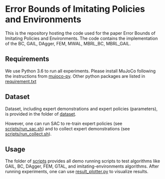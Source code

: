 # Error Bounds of Imitating Policies and Environments

This is the repository hosting the code used for the paper Error Bounds of Imitating Policies and Environments. The code contains the implementation of the BC, GAIL, DAgger, FEM, MWAL, MBRL_BC, MBRL_GAIL.

## Requirements

We use Python 3.6 to run all experiments. Please install MuJoCo following the instructions from [mujoco-py](https://github.com/openai/mujoco-py). Other python packages are listed in [requirement.txt](requirement.txt)

## Dataset

Dataset, including expert demonstrations and expert policies (parameters), is provided in the folder of [dataset](dataset).

However, one can run SAC to re-train expert policies (see [scripts/run_sac.sh](scripts/run_sac.sh)) and to collect expert demonstrations (see [scripts/run_collect.sh](scripts/run_collect.sh)).

## Usage

The folder of [scripts](scripts) provides all demo running scripts to test algorithms like GAIL, BC, DAgger, FEM, GTAL, and imitating-environments algorithms. After running experiments, one can use [result_plotter.py](result_plotter.py) to visualize results.
